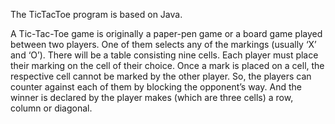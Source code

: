 The TicTacToe program is based on Java.

A Tic-Tac-Toe game is originally a paper-pen game or a board game played between two players.
One of them selects any of the markings (usually ‘X’ and ‘O’). There will be a table consisting nine cells.
Each player must place their marking on the cell of their choice. Once a mark is placed on a cell, the respective cell cannot be marked by the other player.
So, the players can counter against each of them by blocking the opponent’s way. And the winner is declared by the player makes (which are three cells) a row, column or diagonal.

